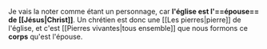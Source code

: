 Je vais la noter comme étant un personnage, car **l'église est l'==épouse== de [[Jésus|Christ]]**.
Un chrétien est donc une [[Les pierres|pierre]] de l'église, et c'est [[Pierres vivantes|tous ensemble]] que nous formons ce **corps** qu'est l'épouse.